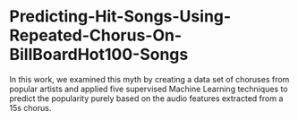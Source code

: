 # Predicting-Hit-Songs-Using-Repeated-Chorus-On-BillBoardHot100-Songs
In this work, we examined this myth by creating a data set of choruses from popular artists and applied five supervised Machine Learning techniques to predict the popularity purely based on the audio features extracted from a 15s chorus.
